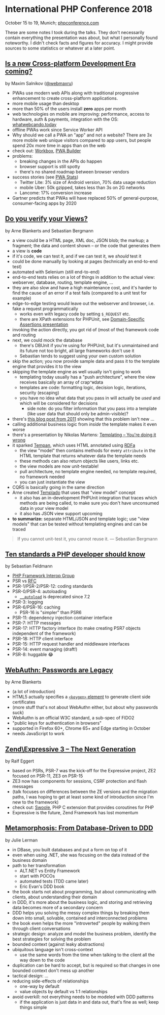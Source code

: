 # International PHP Conference 2018

October 15 to 19, Munich; [phpconference.com](https://phpconference.com/)

These are some notes I took during the talks. They don't necessarily contain everything the presentation was about, but what I personally found noteworthy. I didn't check facts and figures for accuracy. I might provide sources to some statistics or whatever at a later point.

## [Is a new Cross-platform Development Era coming?](https://phpconference.com/web-development/is-a-new-cross-platform-development-era-coming/)

by Maxim Salnikov ([@webmaxru](https://twitter.com/webmaxru))

* PWAs use modern web APIs along with traditional progressive enhancement to create cross-platform applications.
* more mobile usage than desktop
* more than 50% of the users install **zero** apps per month
* web technologies on mobile are improving: performance, access to hardware, auth & payments, integration with the OS: [whatwebcando.today](https://whatwebcando.today/)
* offline PWAs work since Service Worker API
* Why should we call a PWA an "app" and not a website? There are 3x more mobile web unique visitors compared to app users, but people spend 20x more time in apps than on the web
* check out: [Workbox](https://workboxjs.org/), [PWA Builder](https://www.pwabuilder.com/)
* problems:
  * breaking changes in the APIs do happen
  * browser support is still spotty
  * there's no shared roadmap between browser vendors
* success stories (see [PWA Stats](https://www.pwastats.com/))
  * Twitter Lite: 3% size of Android version, 70% data usage reduction
  * mobile Uber: 50k gzipped, takes less than 3s on 2G networks
  * Lancome: 17% conversion increase
* Gartner predicts that PWAs will have replaced 50% of general-purpose, consumer-facing apps by 2020

## [Do you verify your Views?](https://phpconference.com/testing-quality/do-you-verify-your-views/)

by Arne Blankerts and Sebastian Bergmann

* a view could be a HTML page, XML doc, JSON blob; the markup; a fragment; the data and content shown – or the code that generates them
* a view is **code**
* if it's code, we can test it, and if we can test it, we _should_ test it
* could be done manually by looking at pages (technically an end-to-end test)
* automated with Selenium (still end-to-end)
* end-to-end tests relies on a lot of things in addition to the actual view: webserver, database, routing, template engine, …
* they are also slow and have a high maintenance cost, and it's harder to find the cause of an error if a test fails (compared to a unit test for example)
* edge-to-edge testing would leave out the webserver and browser, i.e. fake a request programmatically
  * works even with legacy code by setting `$_REQUEST` etc.
  * there are XPath extensions for PHPUnit, see [Domain-Specific Assertions presentation](https://thephp.cc/dates/2017/10/symfony-live-berlin/domain-specific-assertions)
* invoking the action directly, you got rid of (most of the) framework code and routing
* next, we could mock the database
  * there's DBUnit if you're using for PHPUnit, but it's unmaintained and its future not too bright, all large frameworks don't use it
  * Sebastian tends to suggest using your own custom solution
* skip the action; you now provide sample data and pass it to the template engine that provides it to the view
* skipping the template engine as well usually isn't going to work
  * templating today usually has a "push architecture", where the view receives basically an array of crap`^W`data
  * templates are code: formatting logic, decision logic, iterations, security (escaping)
  * you have no idea what data that you pass in will actually be _used_ and which will be considered for decisions
    * side note: do you filter information that you pass into a template (like user data that should only be admin-visible)?
* there's [this blog post from 2011](http://www.workingsoftware.com.au/page/Your_templating_engine_sucks_and_everything_you_have_ever_written_is_spaghetti_code_yes_you) showing that this problem isn't new …
* calling additional business logic from _inside_ the template makes it even worse
* there's a presentation by Nikolas Martens: [Templating – You're doing it wrong](https://www.youtube.com/watch?v=bi0Cb97f7G4)
* it sparked [Tempan](https://github.com/watoki/tempan), which uses HTML annotated using [RDFa](https://en.wikipedia.org/wiki/RDFa)
  * the view "model" then contains methods for every `attribute` in the HTML template that returns whatever data the template needs
  * these methods can also return objects like users, links etc.
  * the view models are now unit-testable!
  * pull architecture, no template engine needed, no template required, no framework needed
  * you can just instantiate the view
* CQRS is basically going in the same direction
* Arne created [Templado](https://templado.io/) that uses that "view model" concept
  * it also has an in-development PHPUnit integration that traces which methods are being called, to make sure you don't have unconsumed data in your view model
  * it also has JSON view support upcoming
* **to summarize:** separate HTML/JSON and template logic; use "view models" that can be tested without templating engines and can be traced

> If you cannot unit-test it, you cannot reuse it.
> — Sebastian Bergmann

## [Ten standards a PHP developer should know](https://phpconference.com/php-development/10-standards-a-php-developer-should-know/)

by Sebastian Feldmann

* [PHP Framework Interop Group](https://www.php-fig.org/)
* PSR vs [RFC](https://wiki.php.net/rfc/howto)
* PSR-1/PSR-2/PSR-12: coding standards
* PSR-0/PSR-4: autoloading
  * [`__autoload`](http://php.net/manual/en/function.autoload.php) is deprecated since 7.2
* PSR-3: logging
* PSR-6/PSR-16: caching
  * PSR-16 is "simpler" than PSR6
* PSR-11: dependency injection container interface
* PSR-7: HTTP messages
* PSR-17: HTTP factory interface (to make creating PSR7 objects independent of the framework)
* PSR-18: HTTP client interface
* PSR-15: HTTP request handler and middleware interfaces
* PSR-14: event managing (draft!)
* PSR-8: huggable 😂

## [WebAuthn: Passwords are Legacy](https://phpconference.com/performance-security/webauthn-passwords-are-legacy/)

by Arne Blankerts

* (a lot of introduction)
* HTML5 actually specifies a [`<keygen>` element](https://en.wikipedia.org/wiki/SPKAC) to generate client side certificates
* (more stuff that's not about WebAuthn either, but about why passwords suck)
* WebAuthn is an official W3C standard, a sub-spec of FIDO2
* "public keys for authentication in browsers"
* supported in Firefox 60+, Chrome 65+ and Edge starting in October
* needs JavaScript to work

## [Zend\Expressive 3 – The Next Generation](https://phpconference.com/php-development/zendexpressive-3-the-next-generation/)

by Ralf Eggert

* based on PSRs, PSR-7 was the kick-off for the Expressive project, ZE2 focused on PSR-11, ZE3 on PSR-15
* ZE3 now has components for sessions, CSRF protection and flash messages
* (talk focuses on differences between the ZE versions and the migration paths, I was hoping to get at least some kind of introduction since I'm new to the framework)
* check out: [Swoole](https://www.swoole.co.uk/), PHP C extension that provides coroutines for PHP
* Expressive is the future, Zend Framework has lost momentum

## [Metamorphosis: From Database-Driven to DDD](https://phpconference.com/web-development/metamorphosis-from-database-driven-to-ddd/)

by Julie Lerman

* in DBase, you built databases and put a form on top of it
* even when using .NET, she was focusing on the data instead of the business domain
* path to her transformation
  * ALT.NET vs Entity Framework
  * start with POCOs
  * automated tests (TDD came later)
  * Eric Evan's DDD book
* the book starts not about programming, but about communicating with clients, about understanding their domain
* in DDD, it's more about the business logic, and storing and retrieving data becomes more of a secondary concern
* DDD helps you solving the messy complex things by breaking them down into small, solvable, contained and interconnected problems
* the book even helps the more "introverted" people by walking them through client conversations
* strategic design: analyze and model the business problem, identify the best strategies for solving the problem
* bounded context (against leaky abstractions)
* ubiquitous language isn't cross-context
  * use the same words from the time when talking to the client all the way down to the code
* duplication can be hard to accept, but is required so that changes in one bounded context don't mess up another
* tactical design: …
* reducing side-effects of relationships
  * one-way by default
  * value objects by default vs 1:1 relationships
* avoid overkill: not everything needs to be modeled with DDD patterns
  * if the application is just data in and data out, that's fine as well; keep things simple
